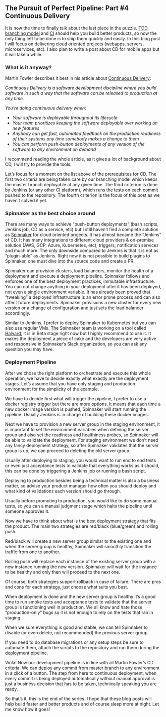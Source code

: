 ## The Pursuit of Perfect Pipeline: Part #4 Continuous Delivery

It is now the time to finally talk about the last piece in the puzzle. [TDD](/posts/pursuit-of-perfect-pipeline-part-1/), [branching model](/posts/pursuit-of-perfect-pipeline-part-2/) and [CI](/posts/pursuit-of-perfect-pipeline-part-3/) should help you build better products, so now the only thing left to be done is to ship them quickly and easily. In this blog post I will focus on delivering cloud oriented projects (webapps, servers, microservices, etc). I also plan to write a post about CD for mobile apps but it will take a while.

### What is it anyway?

Martin Fowler describes it best in his article about [Continuous Delivery](https://martinfowler.com/bliki/ContinuousDelivery.html):

_Continuous Delivery is a software development discipline where you build software in such a way that the software can be released to production at any time._

_You’re doing continuous delivery when:_

*   _Your software is deployable throughout its lifecycle_
*   _Your team prioritizes keeping the software deployable over working on new features_
*   _Anybody can get fast, automated feedback on the production readiness of their systems any time somebody makes a change to them_
*   _You can perform push-button deployments of any version of the software to any environment on demand_

I recommend reading the whole article, as it gives a lot of background about CD, I will try to provide the tools.

Let’s focus for a moment on the list above of the prerequisites for CD. The first two criteria are being taken care by our branching model which keeps the master branch deployable at any given time. The third criterion is done by Jenkins (or any other CI platform), which runs the tests on each commit pushed to the repository. The fourth criterion is the focus of this post as we haven’t solved it yet.

### Spinnaker as the best choice around

There are many ways to achieve “push-button deployments” (bash scripts, Jenkins job, CD as a service, etc) but I still haven’t find a complete solution as [Spinnaker](http://www.spinnaker.io/) for cloud oriented projects. It has almost became the “Jenkins” of CD. It has many integrations to different cloud providers &amp; on-premise solution (AWS, GCP, Azure, Kubernetes, etc), triggers, notification services and much more. The only downside compared to Jenkins is that it is not as “plugin-able” as Jenkins. Right now it is not possible to build plugins to Spinnaker, one must dive into the source code and create a PR.

Spinnaker can provision clusters, load balancers, monitor the health of a deployment and execute a deployment pipeline. Spinnaker follows and enforces one of the best deployment practices, immutable infrastructure. You can not change anything in your deployment after it has been deployed, not even a single environment variable. It has already been proved that “tweaking” a deployed infrastructure is an error prone process and can also affect future deployments. Spinnaker provisions a new cluster for every new version or a change of configuration and just sets the load balancer accordingly.

Similar to Jenkins, I prefer to deploy Spinnaker to Kubernetes but you can also use regular VMs. The Spinnaker team is working on a tool called [Halyard](https://github.com/spinnaker/halyard), it is in Beta stage right now but I highly recommend to use it. It makes the deployment a piece of cake and the developers are very active and responsive in Spinnaker’s Slack organization, so you can ask any question you may have.

### Deployment Pipeline

After we chose the right platform to orchestrate and execute this whole operation, we have to decide exactly what exactly are the deployment stages. Let’s assume that you have only staging and production environment for the simplicity of the example.

We have to decide first what will trigger the pipeline, I prefer to use a docker registry trigger but there are more options. It means that each time a new docker image version is pushed, Spinnaker will start running the pipeline. Usually Jenkins is in charge of building these docker images.

Next we have to provision a new server group in the staging environment, it is important to set the environment variables when defining the server group and also set the readiness and healthiness probes, so Spinnaker will be able to validate the deployment. For staging environment we don’t need any fancy deployment strategy, so after Spinnaker validates that the server group is up, we can proceed to deleting the old server group.

Usually after deploying to staging, you would want to run end to end tests or even just acceptance tests to validate that everything works as it should, this can be done by triggering a Jenkins job or running a bash script.

Deploying to production besides being a technical matter is also a business matter, so advise your product manager how often you should deploy and what kind of validations each version should go through.

Usually before promoting to production, you would like to do some manual tests, so you can a manual judgment stage which halts the pipeline until someone approves it.

Now we have to think about what is the best deployment strategy that fits the product. The main two strategies are red/black (blue/green) and rolling push.

Red/black will create a new server group similar to the existing one and when the server group is healthy, Spinnaker will smoothly transition the traffic from one to another.

Rolling push will replace each instance of the existing server group with a new instance running the new version. Spinnaker will wait for the instance to be healthy and only then will proceed to the next one.

Of course, both strategies support rollback in case of failure. There are pros and cons for each strategy, just choose what suits you best.

When deployment is done and the new server group is healthy it’s a good time to run smoke tests and acceptance tests to validate that the server group is functioning well in production. We all know and hate those “production-only” bugs so it is not enough to rely on the tests that ran in staging.

When we sure everything is good and stable, we can tell Spinnaker to disable (or even delete, not recommended) the previous server group.

If you need to do database migrations or any setup steps be sure to automate them, attach the scripts to the repository and run them during the deployment pipeline.

Viola! Now our development pipeline is in line with all Martin Fowler’s CD criteria. We can deploy any commit from master branch to any environment in a click of a button. The step from here to continuous deployment, when every commit is being deployed automatically without manual approval is just a business decision that has to be taken, technically speaking you are ready.

So that’s it, this is the end of the series. I hope that these blog posts will help build faster and better products and of course sleep more at night. Let me know how it goes!

